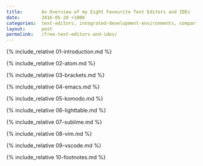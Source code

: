 ```yaml
---
title:       An Overview of my Eight Favourite Text Editors and IDEs
date:        2016-05-20 +1000
categories:  text-editors, integrated-development-environments, comparisons
layout:      post
permalink:   /free-text-editors-and-ides/
---
```


<!-- Introduction-->
{% include_relative 01-introduction.md %}

<!-- Atom-->
{% include_relative 02-atom.md %}

<!-- Brackets-->
{% include_relative 03-brackets.md %}

<!-- GNU Emacs-->
{% include_relative 04-emacs.md %}

<!-- Komodo Edit-->
{% include_relative 05-komodo.md %}

<!-- LightTable-->
{% include_relative 06-lighttable.md %}

<!-- Sublime Text-->
{% include_relative 07-sublime.md %}

<!-- Vim-->
{% include_relative 08-vim.md %}

<!-- VScode-->
{% include_relative 09-vscode.md %}

<!-- Footnotes-->
{% include_relative 10-footnotes.md %}
